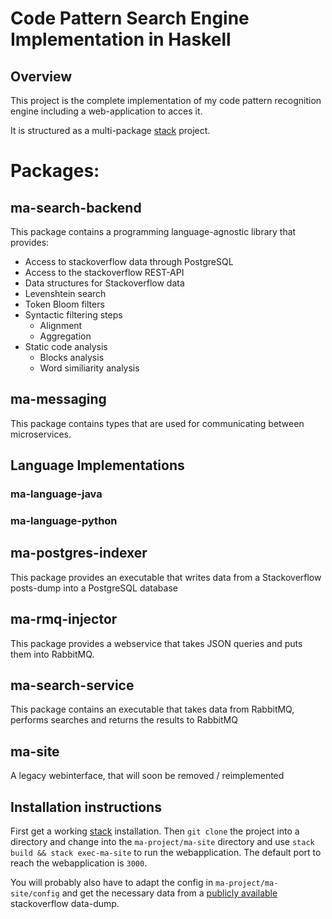 # Code Pattern Search Engine Implementation in Haskell

## Overview

This project is the complete implementation of my code pattern recognition
engine including a web-application to acces it.

It is structured as a multi-package [stack][] project.

# Packages:
## ma-search-backend

This package contains a programming language-agnostic library that provides:

* Access to stackoverflow data through PostgreSQL
* Access to the stackoverflow REST-API
* Data structures for Stackoverflow data
* Levenshtein search
* Token Bloom filters
* Syntactic filtering steps
  * Alignment
  * Aggregation
* Static code analysis
  * Blocks analysis
  * Word similiarity analysis

## ma-messaging

This package contains types that are used for communicating between
microservices.

## Language Implementations
### ma-language-java
### ma-language-python

## ma-postgres-indexer

This package provides an executable that writes data from a Stackoverflow
posts-dump into a PostgreSQL database

## ma-rmq-injector

This package provides a webservice that takes JSON queries and puts them into
RabbitMQ.

## ma-search-service

This package contains an executable that takes data from RabbitMQ, performs
searches and returns the results to RabbitMQ

## ma-site

A legacy webinterface, that will soon be removed / reimplemented

## Installation instructions

First get a working [stack][] installation. Then ```git clone``` the project
into a directory and change into the ```ma-project/ma-site``` directory and use
```stack build && stack exec-ma-site``` to run the webapplication. The default
port to reach the webapplication is ```3000```.

You will probably also have to adapt the config in
```ma-project/ma-site/config``` and get the necessary data from a [publicly
available](https://archive.org/details/stackexchange) stackoverflow data-dump.

[stack]: https://docs.haskellstack.org/en/stable/README/
